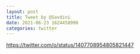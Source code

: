 ```yaml
--- 
layout: post 
title: Tweet by @Savdini 
date: 2021-06-23 1624458998 
categories: twitter 
--- 
```

https://twitter.com/o/status/1407708954805821447